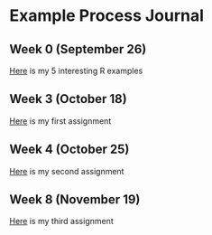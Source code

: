 # Example Process Journal

## Week 0 (September 26)

[Here](files/interesting_examples.html) is my 5 interesting R examples

## Week 3 (October 18)

[Here](files/Homework1-IE582.html) is my first assignment

## Week 4 (October 25)

[Here](files/IE582_Homework2.html) is my second assignment

## Week 8 (November 19)

[Here](files/IE582_Fall2018_Homework3.html) is my third assignment
